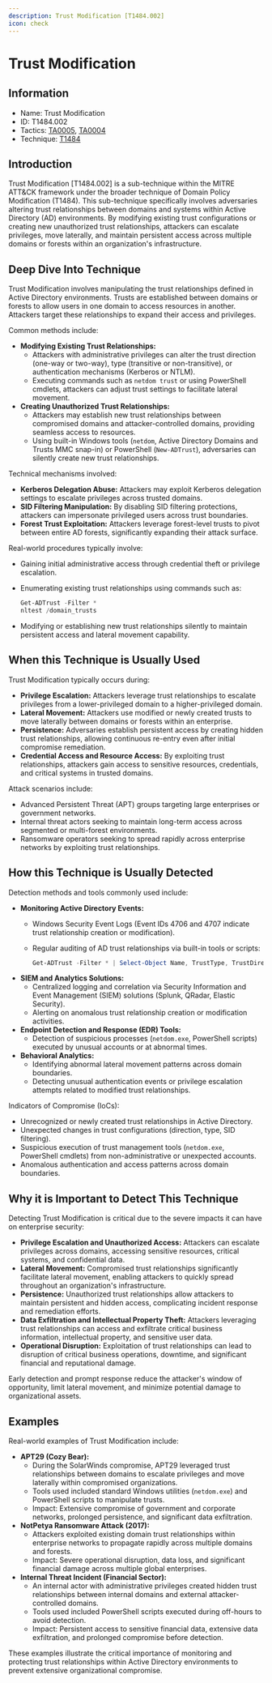 ```yaml
---
description: Trust Modification [T1484.002]
icon: check
---
```


# Trust Modification

## Information

* Name: Trust Modification
* ID: T1484.002
* Tactics: [TA0005](../../ta0005/), [TA0004](../)
* Technique: [T1484](./)

## Introduction

Trust Modification \[T1484.002] is a sub-technique within the MITRE ATT\&CK framework under the broader technique of Domain Policy Modification (T1484). This sub-technique specifically involves adversaries altering trust relationships between domains and systems within Active Directory (AD) environments. By modifying existing trust configurations or creating new unauthorized trust relationships, attackers can escalate privileges, move laterally, and maintain persistent access across multiple domains or forests within an organization's infrastructure.

## Deep Dive Into Technique

Trust Modification involves manipulating the trust relationships defined in Active Directory environments. Trusts are established between domains or forests to allow users in one domain to access resources in another. Attackers target these relationships to expand their access and privileges.

Common methods include:

* **Modifying Existing Trust Relationships:**
  * Attackers with administrative privileges can alter the trust direction (one-way or two-way), type (transitive or non-transitive), or authentication mechanisms (Kerberos or NTLM).
  * Executing commands such as `netdom trust` or using PowerShell cmdlets, attackers can adjust trust settings to facilitate lateral movement.
* **Creating Unauthorized Trust Relationships:**
  * Attackers may establish new trust relationships between compromised domains and attacker-controlled domains, providing seamless access to resources.
  * Using built-in Windows tools (`netdom`, Active Directory Domains and Trusts MMC snap-in) or PowerShell (`New-ADTrust`), adversaries can silently create new trust relationships.

Technical mechanisms involved:

* **Kerberos Delegation Abuse:** Attackers may exploit Kerberos delegation settings to escalate privileges across trusted domains.
* **SID Filtering Manipulation:** By disabling SID filtering protections, attackers can impersonate privileged users across trust boundaries.
* **Forest Trust Exploitation:** Attackers leverage forest-level trusts to pivot between entire AD forests, significantly expanding their attack surface.

Real-world procedures typically involve:

* Gaining initial administrative access through credential theft or privilege escalation.
*   Enumerating existing trust relationships using commands such as:

    ```powershell
    Get-ADTrust -Filter *
    nltest /domain_trusts
    ```
* Modifying or establishing new trust relationships silently to maintain persistent access and lateral movement capability.

## When this Technique is Usually Used

Trust Modification typically occurs during:

* **Privilege Escalation:** Attackers leverage trust relationships to escalate privileges from a lower-privileged domain to a higher-privileged domain.
* **Lateral Movement:** Attackers use modified or newly created trusts to move laterally between domains or forests within an enterprise.
* **Persistence:** Adversaries establish persistent access by creating hidden trust relationships, allowing continuous re-entry even after initial compromise remediation.
* **Credential Access and Resource Access:** By exploiting trust relationships, attackers gain access to sensitive resources, credentials, and critical systems in trusted domains.

Attack scenarios include:

* Advanced Persistent Threat (APT) groups targeting large enterprises or government networks.
* Internal threat actors seeking to maintain long-term access across segmented or multi-forest environments.
* Ransomware operators seeking to spread rapidly across enterprise networks by exploiting trust relationships.

## How this Technique is Usually Detected

Detection methods and tools commonly used include:

* **Monitoring Active Directory Events:**
  * Windows Security Event Logs (Event IDs 4706 and 4707 indicate trust relationship creation or modification).
  *   Regular auditing of AD trust relationships via built-in tools or scripts:

      ```powershell
      Get-ADTrust -Filter * | Select-Object Name, TrustType, TrustDirection, Created
      ```
* **SIEM and Analytics Solutions:**
  * Centralized logging and correlation via Security Information and Event Management (SIEM) solutions (Splunk, QRadar, Elastic Security).
  * Alerting on anomalous trust relationship creation or modification activities.
* **Endpoint Detection and Response (EDR) Tools:**
  * Detection of suspicious processes (`netdom.exe`, PowerShell scripts) executed by unusual accounts or at abnormal times.
* **Behavioral Analytics:**
  * Identifying abnormal lateral movement patterns across domain boundaries.
  * Detecting unusual authentication events or privilege escalation attempts related to modified trust relationships.

Indicators of Compromise (IoCs):

* Unrecognized or newly created trust relationships in Active Directory.
* Unexpected changes in trust configurations (direction, type, SID filtering).
* Suspicious execution of trust management tools (`netdom.exe`, PowerShell cmdlets) from non-administrative or unexpected accounts.
* Anomalous authentication and access patterns across domain boundaries.

## Why it is Important to Detect This Technique

Detecting Trust Modification is critical due to the severe impacts it can have on enterprise security:

* **Privilege Escalation and Unauthorized Access:** Attackers can escalate privileges across domains, accessing sensitive resources, critical systems, and confidential data.
* **Lateral Movement:** Compromised trust relationships significantly facilitate lateral movement, enabling attackers to quickly spread throughout an organization's infrastructure.
* **Persistence:** Unauthorized trust relationships allow attackers to maintain persistent and hidden access, complicating incident response and remediation efforts.
* **Data Exfiltration and Intellectual Property Theft:** Attackers leveraging trust relationships can access and exfiltrate critical business information, intellectual property, and sensitive user data.
* **Operational Disruption:** Exploitation of trust relationships can lead to disruption of critical business operations, downtime, and significant financial and reputational damage.

Early detection and prompt response reduce the attacker's window of opportunity, limit lateral movement, and minimize potential damage to organizational assets.

## Examples

Real-world examples of Trust Modification include:

* **APT29 (Cozy Bear):**
  * During the SolarWinds compromise, APT29 leveraged trust relationships between domains to escalate privileges and move laterally within compromised organizations.
  * Tools used included standard Windows utilities (`netdom.exe`) and PowerShell scripts to manipulate trusts.
  * Impact: Extensive compromise of government and corporate networks, prolonged persistence, and significant data exfiltration.
* **NotPetya Ransomware Attack (2017):**
  * Attackers exploited existing domain trust relationships within enterprise networks to propagate rapidly across multiple domains and forests.
  * Impact: Severe operational disruption, data loss, and significant financial damage across multiple global enterprises.
* **Internal Threat Incident (Financial Sector):**
  * An internal actor with administrative privileges created hidden trust relationships between internal domains and external attacker-controlled domains.
  * Tools used included PowerShell scripts executed during off-hours to avoid detection.
  * Impact: Persistent access to sensitive financial data, extensive data exfiltration, and prolonged compromise before detection.

These examples illustrate the critical importance of monitoring and protecting trust relationships within Active Directory environments to prevent extensive organizational compromise.

